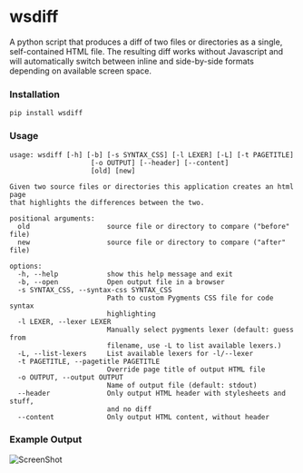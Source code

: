 # wsdiff

A python script that produces a diff of two files or directories as a single, self-contained HTML file. The resulting
diff works without Javascript and will automatically switch between inline and side-by-side formats depending on
available screen space.

### Installation
```
pip install wsdiff
```

### Usage
```
usage: wsdiff [-h] [-b] [-s SYNTAX_CSS] [-l LEXER] [-L] [-t PAGETITLE]
                    [-o OUTPUT] [--header] [--content]
                    [old] [new]

Given two source files or directories this application creates an html page
that highlights the differences between the two.

positional arguments:
  old                   source file or directory to compare ("before" file)
  new                   source file or directory to compare ("after" file)

options:
  -h, --help            show this help message and exit
  -b, --open            Open output file in a browser
  -s SYNTAX_CSS, --syntax-css SYNTAX_CSS
                        Path to custom Pygments CSS file for code syntax
                        highlighting
  -l LEXER, --lexer LEXER
                        Manually select pygments lexer (default: guess from
                        filename, use -L to list available lexers.)
  -L, --list-lexers     List available lexers for -l/--lexer
  -t PAGETITLE, --pagetitle PAGETITLE
                        Override page title of output HTML file
  -o OUTPUT, --output OUTPUT
                        Name of output file (default: stdout)
  --header              Only output HTML header with stylesheets and stuff,
                        and no diff
  --content             Only output HTML content, without header
```
### Example Output

![ScreenShot](/screenshots/latest.png)
